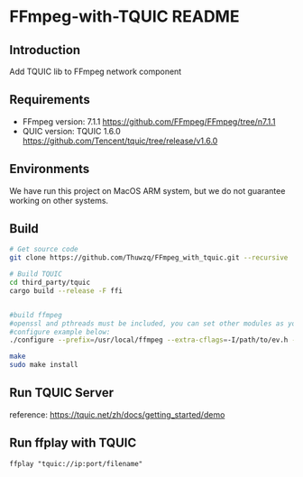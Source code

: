 # FFmpeg-with-TQUIC README

## Introduction
Add TQUIC lib to FFmpeg network component

## Requirements
- FFmpeg version: 7.1.1 https://github.com/FFmpeg/FFmpeg/tree/n7.1.1
- QUIC version: TQUIC 1.6.0 https://github.com/Tencent/tquic/tree/release/v1.6.0

## Environments
We have run this project on MacOS ARM system, but we do not guarantee working on other systems.

## Build
```bash
# Get source code
git clone https://github.com/Thuwzq/FFmpeg_with_tquic.git --recursive

# Build TQUIC
cd third_party/tquic
cargo build --release -F ffi


#build ffmpeg
#openssl and pthreads must be included, you can set other modules as you want
#configure example below:
./configure --prefix=/usr/local/ffmpeg --extra-cflags=-I/path/to/ev.h --extra-ldflags="/path/to/libev.a ./third_party/tquic/target/release/libtquic.a" --enable-gpl --enable-openssl --enable-nonfree --enable-libfdk-aac --enable-libx264 --enable-libx265 --enable-filter=delogo --enable-debug --disable-optimizations --enable-libspeex --enable-videotoolbox --enable-shared --enable-pthreads --enable-version3 --enable-hardcoded-tables --cc=clang --host-cflags= --host-ldflags=

make
sudo make install

```

## Run TQUIC Server
reference: https://tquic.net/zh/docs/getting_started/demo

## Run ffplay with TQUIC
```
ffplay "tquic://ip:port/filename"
```